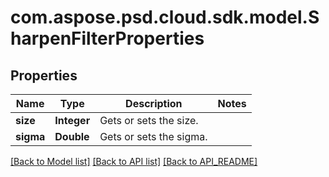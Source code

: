
# com.aspose.psd.cloud.sdk.model.SharpenFilterProperties

## Properties
Name | Type | Description | Notes
------------ | ------------- | ------------- | -------------
**size** | **Integer** | Gets or sets the size.              | 
**sigma** | **Double** | Gets or sets the sigma.              | 


[[Back to Model list]](API_README.md#documentation-for-models) [[Back to API list]](API_README.md#documentation-for-api-endpoints) [[Back to API_README]](API_README.md)


